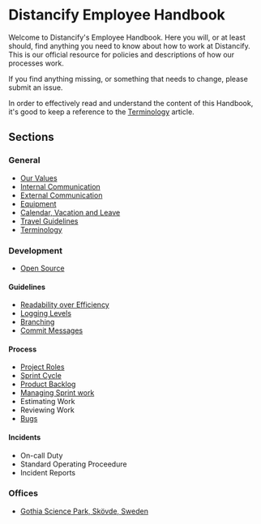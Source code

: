# Distancify Employee Handbook

Welcome to Distancify's Employee Handbook. Here you will, or at least should, find anything you need to know about how to work at Distancify. This is our official resource for policies and descriptions of how our processes work.

If you find anything missing, or something that needs to change, please submit an issue.

In order to effectively read and understand the content of this Handbook, it's good to keep a reference to the [Terminology](general/terminology.md) article.

## Sections

### General

* [Our Values](general/our-values.md)
* [Internal Communication](general/internal-communication.md)
* [External Communication](general/external-communication.md)
* [Equipment](general/equipment.md)
* [Calendar, Vacation and Leave](general/calendar-vacation-and-leave.md)
* [Travel Guidelines](general/travel-guidelines.md)
* [Terminology](general/terminology.md)

### Development

* [Open Source](development/open-source.md)

#### Guidelines

* [Readability over Efficiency](development/guidelines/readability-over-efficiency.md)
* [Logging Levels](development/guidelines/logging-levels.md)
* [Branching](development/guidelines/branching.md)
* [Commit Messages](development/guidelines/commit-messages.md)

#### Process

* [Project Roles](development/process/project-roles.md)
* [Sprint Cycle](development/process/sprint-cycle.md)
* [Product Backlog](development/process/product-backlog.md)
* [Managing Sprint work](development/process/managing-sprint-work.md)
* Estimating Work
* Reviewing Work
* [Bugs](development/process/bugs.md)

#### Incidents

* On-call Duty
* Standard Operating Proceedure
* Incident Reports

### Offices

* [Gothia Science Park, Skövde, Sweden](offices/gsp.md)
